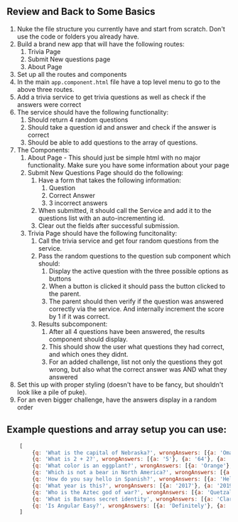 ## Review and Back to Some Basics
1. Nuke the file structure you currently have and start from scratch. Don't use the code or folders you already have.
2. Build a brand new app that will have the following routes:
    1. Trivia Page
    2. Submit New questions page
    3. About Page
3. Set up all the routes and components
4. In the main `app.component.html` file have a top level menu to go to the above three routes.
5. Add a trivia service to get trivia questions as well as check if the answers were correct
6. The service should have the following functionality:
    1. Should return 4 random questions
    2. Should take a question id and answer and check if the answer is correct
    3. Should be able to add questions to the array of questions. 
7. The Components:
    1. About Page - This should just be simple html with no major functionality. Make sure you have some information about your page
    2. Submit New Questions Page should do the following:
        1. Have a form that takes the following information:
            1. Question
            2. Correct Answer
            3. 3 incorrect answers
        2. When submitted, it should call the Service and add it to the questions list with an auto-incrementing id.
        3. Clear out the fields after successful submission.
    3. Trivia Page should have the following funcitonality: 
        1. Call the trivia service and get four random questions from the service.
        2. Pass the random questions to the question sub component which should: 
            1. Display the active question with the three possible options as buttons
            2. When a button is clicked it should pass the button clicked to the parent.
            3. The parent should then verify if the question was answered correctly via the service. And internally increment the score by 1 if it was correct.
        3. Results subcomponent: 
            1. After all 4 questions have been answered, the results component should display.
            2. This should show the user what questions they had correct, and which ones they didnt.
            3. For an added challenge, list not only the questions they got wrong, but also what the correct answer was AND what they answered
8. Set this up with proper styling (doesn't have to be fancy, but shouldn't look like a pile of puke).
9. For an even bigger challenge, have the answers display in a random order

## Example questions and array setup you can use:

``` javascript
    [
        {q: 'What is the capital of Nebraska?', wrongAnswers: [{a: 'Omaha'}, {a: 'Des Moines'}, {a: 'Kearney'}], correctAnswer: 'Lincoln', id:0},
        {q: 'What is 2 + 2?', wrongAnswers: [{a: '5'}, {a: '64'}, {a: '22'}], correctAnswer: '4', id:1},
        {q: 'What color is an eggplant?', wrongAnswers: [{a: 'Orange'}, {a: 'Green'}, {a: 'Blue'}], correctAnswer: 'Purple', id:2},
        {q: 'Which is not a bear in North America?', wrongAnswers: [{a: 'Black Bear'}, {a: 'Grizzly Bear'}, {a: 'Spirit Bear'}], correctAnswer: 'Spectacled Bear', id:3},
        {q: 'How do you say hello in Spanish?', wrongAnswers: [{a: 'Hello'}, {a: 'Halo'}, {a: 'Hela'}], correctAnswer: 'Hola', id:4},
        {q: 'What year is this?', wrongAnswers: [{a: '2017'}, {a: '2019'}, {a: '2020'}], correctAnswer: '2018', id:5},
        {q: 'Who is the Aztec god of war?', wrongAnswers: [{a: 'Quetzalcoatl'}, {a: 'Xipe Totec'}, {a: 'Tlaloc'}], correctAnswer: 'Huitzilopochtli', id:6},
        {q: 'What is Batmans secret identity', wrongAnswers: [{a: 'Clark Kent'}, {a: 'Wally West'}, {a: 'John Stewart'}], correctAnswer: 'Bruce Wayne', id:7},
        {q: 'Is Angular Easy?', wrongAnswers: [{a: 'Definitely'}, {a: '100% Guaranteed'}, {a: 'Absolutely'}], correctAnswer: 'Nope', id:8}
    ]
```
